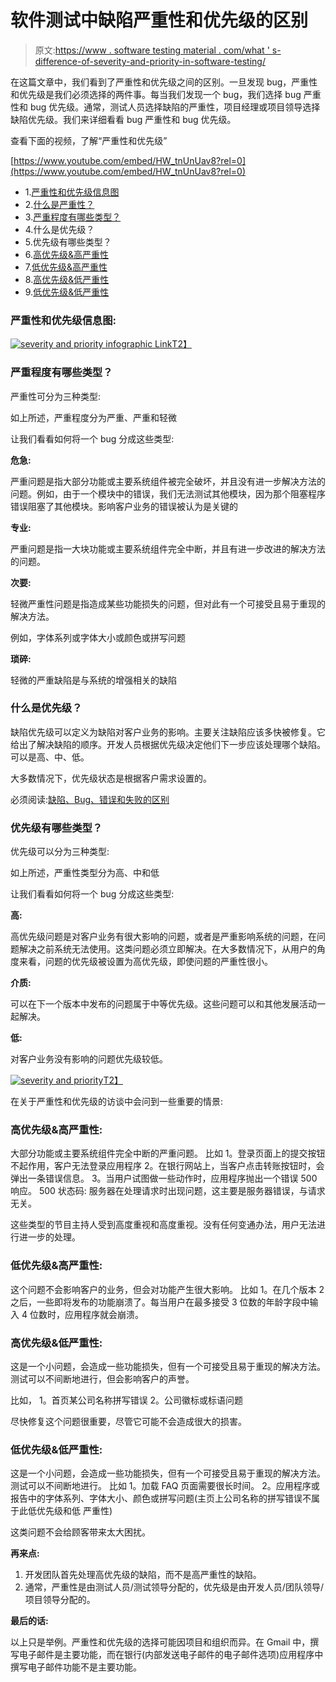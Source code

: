 # 软件测试中缺陷严重性和优先级的区别

> 原文:[https://www . software testing material . com/what ' s-difference-of-severity-and-priority-in-software-testing/](https://www.softwaretestingmaterial.com/what-is-the-difference-between-severity-and-priority-in-software-testing/)

在这篇文章中，我们看到了严重性和优先级之间的区别。一旦发现 bug，严重性和优先级是我们必须选择的两件事。每当我们发现一个 bug，我们选择 bug 严重性和 bug 优先级。通常，测试人员选择缺陷的严重性，项目经理或项目领导选择缺陷优先级。我们来详细看看 bug 严重性和 bug 优先级。

查看下面的视频，了解“严重性和优先级”

[https://www.youtube.com/embed/HW_tnUnUav8?rel=0](https://www.youtube.com/embed/HW_tnUnUav8?rel=0)

*   1.[严重性和优先级信息图](/what-is-the-difference-between-severity-and-priority-in-software-testing/#Severity-and-Priority-Infographic)
*   2.[什么是严重性？](/what-is-the-difference-between-severity-and-priority-in-software-testing/#What-is-Severity)
*   3.[严重程度有哪些类型？](/what-is-the-difference-between-severity-and-priority-in-software-testing/#What-are-the-types-of-Severity)
*   4.什么是优先级？
*   5.优先级有哪些类型？
*   6.[高优先级&高严重性](/what-is-the-difference-between-severity-and-priority-in-software-testing/#High-Priority-High-Severity)
*   7.[低优先级&高严重性](/what-is-the-difference-between-severity-and-priority-in-software-testing/#Low-Priority-High-Severity)
*   8.[高优先级&低严重性](/what-is-the-difference-between-severity-and-priority-in-software-testing/#High-Priority-Low-Severity)
*   9.[低优先级&低严重性](/what-is-the-difference-between-severity-and-priority-in-software-testing/#Low-Priority-Low-Severity)

### **严重性和优先级信息图:**

[![severity and priority infographic Link](img/9d075c39165cd8bb9a9ed49e25cc992d.png "severity and priority infographic link")T2】](https://www.softwaretestingmaterial.com/bug-severity-and-priority-infographic/)

### **严重程度有哪些类型？**

严重性可分为三种类型:

如上所述，严重程度分为严重、严重和轻微

让我们看看如何将一个 bug 分成这些类型:

**危急:**

严重问题是指大部分功能或主要系统组件被完全破坏，并且没有进一步解决方法的问题。例如，由于一个模块中的错误，我们无法测试其他模块，因为那个阻塞程序错误阻塞了其他模块。影响客户业务的错误被认为是关键的

**专业:**

严重问题是指一大块功能或主要系统组件完全中断，并且有进一步改进的解决方法的问题。

**次要:**

轻微严重性问题是指造成某些功能损失的问题，但对此有一个可接受且易于重现的解决方法。

例如，字体系列或字体大小或颜色或拼写问题

**琐碎:**

轻微的严重缺陷是与系统的增强相关的缺陷

### 什么是优先级？

缺陷优先级可以定义为缺陷对客户业务的影响。主要关注缺陷应该多快被修复。它给出了解决缺陷的顺序。开发人员根据优先级决定他们下一步应该处理哪个缺陷。可以是高、中、低。

大多数情况下，优先级状态是根据客户需求设置的。

必须阅读:[缺陷、Bug、错误和失败的区别](https://www.softwaretestingmaterial.com/difference-between-defect-bug-error-and-failure/)

### 优先级有哪些类型？

优先级可以分为三种类型:

如上所述，严重性类型分为高、中和低

让我们看看如何将一个 bug 分成这些类型:

**高:**

高优先级问题是对客户业务有很大影响的问题，或者是严重影响系统的问题，在问题解决之前系统无法使用。这类问题必须立即解决。在大多数情况下，从用户的角度来看，问题的优先级被设置为高优先级，即使问题的严重性很小。

**介质:**

可以在下一个版本中发布的问题属于中等优先级。这些问题可以和其他发展活动一起解决。

**低:**

对客户业务没有影响的问题优先级较低。

[![severity and priority](img/e5956a653a0778065d23f6d30e93159f.png "severity and priority")T2】](https://www.softwaretestingmaterial.com/wp-content/uploads/2016/02/severity-and-priority.png)

在关于严重性和优先级的访谈中会问到一些重要的情景:

### **高优先级&高严重性:**

大部分功能或主要系统组件完全中断的严重问题。
比如
1。登录页面上的提交按钮不起作用，客户无法登录应用程序
2。在银行网站上，当客户点击转账按钮时，会弹出一条错误信息。
3。当用户试图做一些动作时，应用程序抛出一个错误 500 响应。
500 状态码:
服务器在处理请求时出现问题，这主要是服务器错误，与请求无关。

这些类型的节目主持人受到高度重视和高度重视。没有任何变通办法，用户无法进行进一步的处理。

### **低优先级&高严重性:**

这个问题不会影响客户的业务，但会对功能产生很大影响。
比如
1。在几个版本
2 之后，一些即将发布的功能崩溃了。每当用户在最多接受 3 位数的年龄字段中输入 4 位数时，应用程序就会崩溃。

### **高优先级&低严重性:**

这是一个小问题，会造成一些功能损失，但有一个可接受且易于重现的解决方法。测试可以不间断地进行，但会影响客户的声誉。

比如，
1。首页某公司名称拼写错误
2。公司徽标或标语问题

尽快修复这个问题很重要，尽管它可能不会造成很大的损害。

### **低优先级&低严重性:**

这是一个小问题，会造成一些功能损失，但有一个可接受且易于重现的解决方法。测试可以不间断地进行。
比如
1。加载 FAQ 页面需要很长时间。
2。应用程序或报告中的字体系列、字体大小、颜色或拼写问题(主页上公司名称的拼写错误不属于此低优先级和低
严重性)

这类问题不会给顾客带来太大困扰。

**再来点:**

1.  开发团队首先处理高优先级的缺陷，而不是高严重性的缺陷。
2.  通常，严重性是由测试人员/测试领导分配的，优先级是由开发人员/团队领导/项目领导分配的。

**最后的话:**

以上只是举例。严重性和优先级的选择可能因项目和组织而异。在 Gmail 中，撰写电子邮件是主要功能，而在银行(内部发送电子邮件的电子邮件选项)应用程序中撰写电子邮件功能不是主要功能。